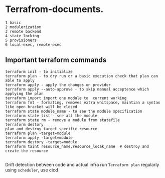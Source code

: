 # Terrafrom-documents.
```
1 basic
2 modulerization 
3 remote backend
4 state locking 
5 provisioners
6 local-exec, remote-exec
```
## Important terraform commands
```
terraform init - to initialize
terraform plan - to dry run or a basic execution check that plan can able to apply
terraform apply - apply the changes on provider 
terraform apply --auto-approve - to skip manual acceptence which applying the plan
terraform import import one module to  current working
terraform fmt - formating, removes extra whitspace, maintian a syntax like open bracket will be closed
terraform state module_name - to see the module specification
terraform state list - see all the module
terraform state rm - remove a module from statefile
terraform destory
plan and destroy target specific resource
terraform plan -target=module
terraform apply -target=module
terraform destory -target=module
terraform taint resource_name.resource_locak_name  # destroy and create the resource


```
Drift detection between code and actual infra
run `Terraform plan` regularly using `scheduler`, use cicd






